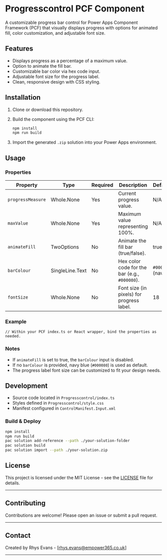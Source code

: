 
# Progresscontrol PCF Component

A customizable progress bar control for Power Apps Component Framework (PCF) that visually displays progress with options for animated fill, color customization, and adjustable font size.

## Features

- Displays progress as a percentage of a maximum value.
- Option to animate the fill bar.
- Customizable bar color via hex code input.
- Adjustable font size for the progress label.
- Clean, responsive design with CSS styling.

## Installation

1. Clone or download this repository.
2. Build the component using the PCF CLI:

   ```bash
   npm install
   npm run build


3. Import the generated `.zip` solution into your Power Apps environment.

## Usage

### Properties

| Property          | Type            | Required | Description                                   | Default          |
| ----------------- | --------------- | -------- | --------------------------------------------- | ---------------- |
| `progressMeasure` | Whole.None      | Yes      | Current progress value.                       | N/A              |
| `maxValue`        | Whole.None      | Yes      | Maximum value representing 100%.              | N/A              |
| `animateFill`     | TwoOptions      | No       | Animate the fill bar (true/false).            | true             |
| `barColour`       | SingleLine.Text | No       | Hex color code for the bar (e.g., `#000080`). | `#000080` (navy) |
| `fontSize`        | Whole.None      | No       | Font size (in pixels) for progress label.     | 18               |

### Example

```tsx
// Within your PCF index.ts or React wrapper, bind the properties as needed.
```

### Notes

* If `animateFill` is set to true, the `barColour` input is disabled.
* If no `barColour` is provided, navy blue (`#000080`) is used as default.
* The progress label font size can be customized to fit your design needs.

## Development

* Source code located in `Progresscontrol/index.ts`
* Styles defined in `Progresscontrol/style.css`
* Manifest configured in `ControlManifest.Input.xml`

### Build & Deploy

```bash
npm install
npm run build
pac solution add-reference --path ./your-solution-folder
pac solution build
pac solution import --path ./your-solution.zip
```

## License

This project is licensed under the MIT License - see the [LICENSE](LICENSE) file for details.

---

## Contributing

Contributions are welcome! Please open an issue or submit a pull request.

---

## Contact

Created by Rhys Evans - \[[rhys.evans@empower365.co.uk](mailto:rhys.evans@empwer365.co.uk)]

---


